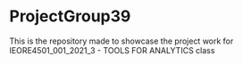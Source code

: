 # ProjectGroup39
This is the repository made to showcase the project work for IEORE4501_001_2021_3 - TOOLS FOR ANALYTICS class
